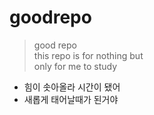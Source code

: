 # goodrepo

> good repo  
> this repo is for nothing but  
> only for me to study

- 힘이 솟아올라 시간이 됐어
- 새롭게 태어날때가 된거야
